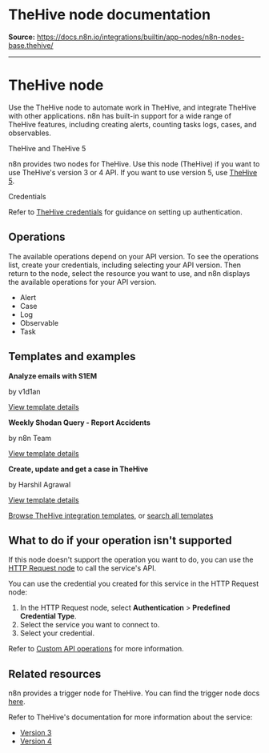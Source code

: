 # TheHive node documentation

**Source:** https://docs.n8n.io/integrations/builtin/app-nodes/n8n-nodes-base.thehive/

---

# TheHive node

Use the TheHive node to automate work in TheHive, and integrate TheHive with other applications. n8n has built-in support for a wide range of TheHive features, including creating alerts, counting tasks logs, cases, and observables.

TheHive and TheHive 5

n8n provides two nodes for TheHive. Use this node (TheHive) if you want to use TheHive's version 3 or 4 API. If you want to use version 5, use [TheHive 5](../n8n-nodes-base.thehive5/).

Credentials

Refer to [TheHive credentials](../../credentials/thehive/) for guidance on setting up authentication.

## Operations

The available operations depend on your API version. To see the operations list, create your credentials, including selecting your API version. Then return to the node, select the resource you want to use, and n8n displays the available operations for your API version.

- Alert
- Case
- Log
- Observable
- Task

## Templates and examples

**Analyze emails with S1EM**

by v1d1an

[View template details](https://n8n.io/workflows/1602-analyze-emails-with-s1em/)

**Weekly Shodan Query - Report Accidents**

by n8n Team

[View template details](https://n8n.io/workflows/1977-weekly-shodan-query-report-accidents/)

**Create, update and get a case in TheHive**

by Harshil Agrawal

[View template details](https://n8n.io/workflows/808-create-update-and-get-a-case-in-thehive/)

[Browse TheHive integration templates](https://n8n.io/integrations/thehive/), or [search all templates](https://n8n.io/workflows/)

## What to do if your operation isn't supported

If this node doesn't support the operation you want to do, you can use the [HTTP Request node](../../core-nodes/n8n-nodes-base.httprequest/) to call the service's API.

You can use the credential you created for this service in the HTTP Request node:

1. In the HTTP Request node, select **Authentication** > **Predefined Credential Type**.
2. Select the service you want to connect to.
3. Select your credential.

Refer to [Custom API operations](../../../custom-operations/) for more information.

## Related resources

n8n provides a trigger node for TheHive. You can find the trigger node docs [here](../../trigger-nodes/n8n-nodes-base.thehivetrigger/).

Refer to TheHive's documentation for more information about the service:

- [Version 3](https://docs.thehive-project.org/thehive/legacy/thehive3/api/)
- [Version 4](https://docs.thehive-project.org/cortex/api/api-guide/)

